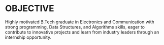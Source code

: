 <!DOCTYPE html>
<html lang="en">

<body>
    <h1>OBJECTIVE</h1>
    <p>Highly motivated B.Tech graduate in Electronics and Communication with strong programming, Data Structures,
        and Algorithms skills, eager to contribute to innovative projects and learn from industry leaders through an internship
        opportunity.</p>
</body>
</html>
